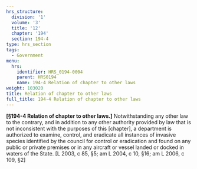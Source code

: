 ```yaml
---
hrs_structure:
  division: '1'
  volume: '3'
  title: '12'
  chapter: '194'
  section: 194-4
type: hrs_section
tags:
  - Government
menu:
  hrs:
    identifier: HRS_0194-0004
    parent: HRS0194
    name: 194-4 Relation of chapter to other laws
weight: 103020
title: Relation of chapter to other laws
full_title: 194-4 Relation of chapter to other laws
---
```

**[§194-4 Relation of chapter to other laws.]** Notwithstanding any other law to the contrary, and in addition to any other authority provided by law that is not inconsistent with the purposes of this [chapter], a department is authorized to examine, control, and eradicate all instances of invasive species identified by the council for control or eradication and found on any public or private premises or in any aircraft or vessel landed or docked in waters of the State. [L 2003, c 85, §5; am L 2004, c 10, §16; am L 2006, c 109, §2]